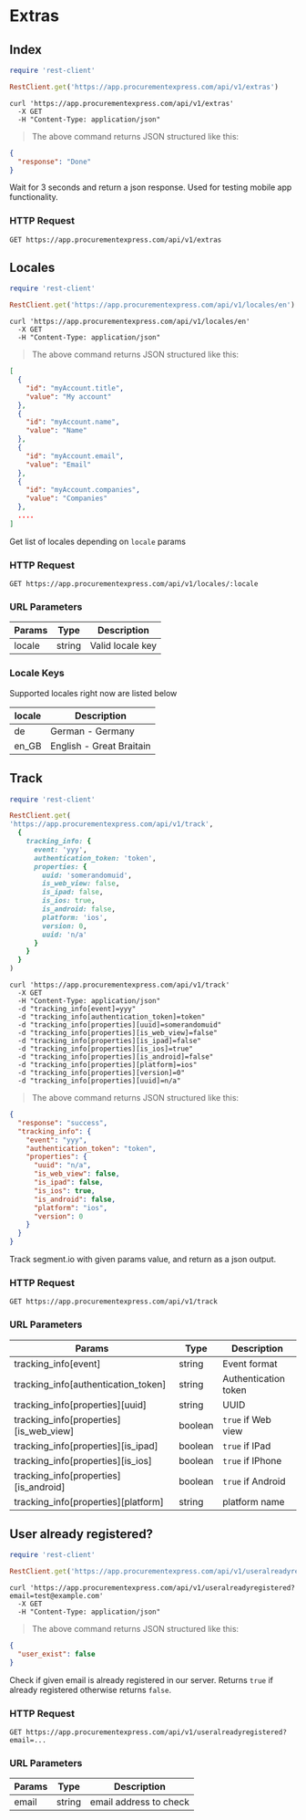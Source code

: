 # Extras

## Index

```ruby
require 'rest-client'

RestClient.get('https://app.procurementexpress.com/api/v1/extras')
```

```shell
curl 'https://app.procurementexpress.com/api/v1/extras'
  -X GET
  -H "Content-Type: application/json"
```

> The above command returns JSON structured like this:

```json
{
  "response": "Done"
}
```

Wait for 3 seconds and return a json response. Used for testing mobile app functionality.

### HTTP Request

`GET https://app.procurementexpress.com/api/v1/extras`





## Locales

```ruby
require 'rest-client'

RestClient.get('https://app.procurementexpress.com/api/v1/locales/en')
```

```shell
curl 'https://app.procurementexpress.com/api/v1/locales/en'
  -X GET
  -H "Content-Type: application/json"
```

> The above command returns JSON structured like this:

```json
[
  {
    "id": "myAccount.title",
    "value": "My account"
  },
  {
    "id": "myAccount.name",
    "value": "Name"
  },
  {
    "id": "myAccount.email",
    "value": "Email"
  },
  {
    "id": "myAccount.companies",
    "value": "Companies"
  },
  ....
]
```

Get list of locales depending on `locale` params

### HTTP Request

`GET https://app.procurementexpress.com/api/v1/locales/:locale`

### URL Parameters

| Params   | Type   | Description      |
| -------- | ------ | -----------      |
| locale   | string | Valid locale key |

### Locale Keys

Supported locales right now are listed below

| locale  | Description              |
| ------- | -----------              |
| de      | German - Germany         |
| en_GB   | English - Great Braitain |



## Track

```ruby
require 'rest-client'

RestClient.get(
'https://app.procurementexpress.com/api/v1/track',
  {
    tracking_info: {
      event: 'yyy',
      authentication_token: 'token',
      properties: {
        uuid: 'somerandomuid',
        is_web_view: false,
        is_ipad: false,
        is_ios: true,
        is_android: false,
        platform: 'ios',
        version: 0,
        uuid: 'n/a'
      }
    }
  }
)
```

```shell
curl 'https://app.procurementexpress.com/api/v1/track'
  -X GET
  -H "Content-Type: application/json"
  -d "tracking_info[event]=yyy"
  -d "tracking_info[authentication_token]=token"
  -d "tracking_info[properties][uuid]=somerandomuid"
  -d "tracking_info[properties][is_web_view]=false"
  -d "tracking_info[properties][is_ipad]=false"
  -d "tracking_info[properties][is_ios]=true"
  -d "tracking_info[properties][is_android]=false"
  -d "tracking_info[properties][platform]=ios"
  -d "tracking_info[properties][version]=0"
  -d "tracking_info[properties][uuid]=n/a"
```

> The above command returns JSON structured like this:

```json
{
  "response": "success",
  "tracking_info": {
    "event": "yyy",
    "authentication_token": "token",
    "properties": {
      "uuid": "n/a",
      "is_web_view": false,
      "is_ipad": false,
      "is_ios": true,
      "is_android": false,
      "platform": "ios",
      "version": 0
    }
  }
}
```

Track segment.io with given params value, and return as a json output.

### HTTP Request

`GET https://app.procurementexpress.com/api/v1/track`

### URL Parameters

| Params                                 | Type     | Description          |
| -------                                | -------- | -----------          |
| tracking_info[event]                   | string   | Event format         |
| tracking_info[authentication_token]    | string   | Authentication token |
| tracking_info[properties][uuid]        | string   | UUID                 |
| tracking_info[properties][is_web_view] | boolean  | `true` if Web view   |
| tracking_info[properties][is_ipad]     | boolean  | `true` if IPad       |
| tracking_info[properties][is_ios]      | boolean  | `true` if IPhone     |
| tracking_info[properties][is_android]  | boolean  | `true` if Android    |
| tracking_info[properties][platform]    | string   | platform name        |


## User already registered?

```ruby
require 'rest-client'

RestClient.get('https://app.procurementexpress.com/api/v1/useralreadyregistered?email=test@example.com')
```

```shell
curl 'https://app.procurementexpress.com/api/v1/useralreadyregistered?email=test@example.com'
  -X GET
  -H "Content-Type: application/json"
```

> The above command returns JSON structured like this:

```json
{
  "user_exist": false
}
```

Check if given email is already registered in our server. Returns `true` if
already registered otherwise returns `false`.

### HTTP Request

`GET https://app.procurementexpress.com/api/v1/useralreadyregistered?email=...`

### URL Parameters

| Params | Type    | Description            |
| ------ | ------- | ----------             |
| email  | string  | email address to check |

